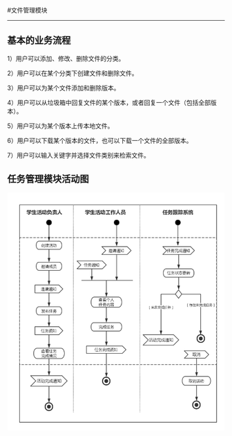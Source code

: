 #文件管理模块

---

## 基本的业务流程

1）用户可以添加、修改、删除文件的分类。

2）用户可以在某个分类下创建文件和删除文件。

3）用户可以为某个文件添加和删除版本。

4）用户可以从垃圾箱中回复文件的某个版本，或者回复一个文件（包括全部版本）。

5）用户可以为某个版本上传本地文件。

6）用户可以下载某个版本的文件，也可以下载一个文件的全部版本。

7）用户可以输入关键字并选择文件类别来检索文件。


## 任务管理模块活动图
![](/img/泳道图（任务管理）.png)


